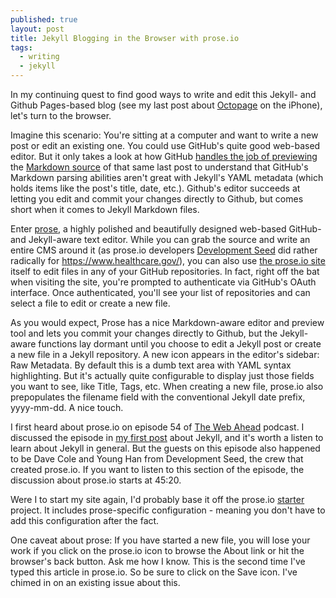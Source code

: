 ```yaml
---
published: true
layout: post
title: Jekyll Blogging in the Browser with prose.io
tags: 
  - writing
  - jekyll
---
```


In my continuing quest to find good ways to write and edit this Jekyll- and Github Pages-based blog (see my last post about [Octopage](http://joewiz.org/2013/08/18/mobile-blogging-with-jekyll/) on the iPhone), let's  turn to the browser.  

Imagine this scenario: You're sitting at a computer and want to write a new post or edit an existing one.  You could use GitHub's quite good web-based editor.  But it only takes a look at how GitHub [handles the job of previewing](https://github.com/joewiz/joewiz.github.io/blob/master/_posts/2013-08-18-mobile-blogging-with-jekyll.md) the [Markdown source](https://raw.github.com/joewiz/joewiz.github.io/master/_posts/2013-08-18-mobile-blogging-with-jekyll.md) of that same last post to understand that GitHub's Markdown parsing abilities aren't great with Jekyll's YAML metadata (which holds items like the post's title, date, etc.).  Github's editor succeeds at letting you edit and commit your changes directly to Github, but comes short when it comes to Jekyll Markdown files.

Enter [prose](http://prose.io), a highly polished and beautifully designed web-based GitHub- and Jekyll-aware text editor.  While you can grab the source and write an entire CMS around it (as prose.io developers [Development Seed](http://developmentseed.org/) did rather radically for https://www.healthcare.gov/), you can also use [the prose.io site](http://prose.io) itself to edit files in any of your GitHub repositories.  In fact, right off the bat when visiting the site, you're prompted to authenticate via GitHub's OAuth interface.  Once authenticated, you'll see your list of repositories and can select a file to edit or create a new file.  

As you would expect, Prose has a nice Markdown-aware editor and preview tool and lets you commit your changes directly to Github, but the Jekyll-aware functions lay dormant until you choose to edit a Jekyll post or create a new file in a Jekyll repository.  A new icon appears in the editor's sidebar: Raw Metadata.  By default this is a dumb text area with YAML syntax highlighting.  But it's actually quite configurable to display just those fields you want to see, like Title, Tags, etc.  When creating a new file, prose.io also prepopulates the filename field with the conventional Jekyll date prefix, yyyy-mm-dd.  A nice touch.

I first heard about prose.io on episode 54 of [The Web Ahead](http://5by5.tv/webahead/54) podcast.  I discussed the episode in [my first post](http://joewiz.org/2013/07/23/goodbye-tumblr-hello-github/) about Jekyll, and it's worth a listen to learn about Jekyll in general.  But the guests on this episode also happened to be Dave Cole and Young Han from Development Seed, the crew that created prose.io.  If you want to listen to this section of the episode, the discussion about prose.io starts at 45:20.  

Were I to start my site again, I'd probably base it off the prose.io [starter](https://github.com/prose/starter) project.  It includes prose-specific configuration - meaning you don't have to add this configuration after the fact.

One caveat about prose: If you have started a new file, you will lose your work if you click on the prose.io icon to browse the About link or hit the browser's back button.  Ask me how I know.  This is the second time I've typed this article in prose.io.  So be sure to click on the Save icon.  I've chimed in on an existing issue about this.